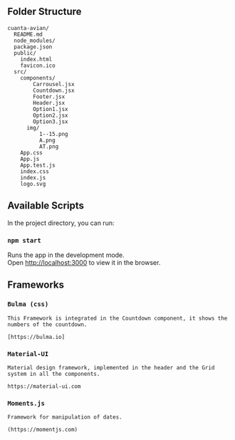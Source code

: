 ## Folder Structure
```
cuanta-avian/
  README.md
  node_modules/
  package.json
  public/
    index.html
    favicon.ico
  src/
    components/
        Carrousel.jsx
        Countdown.jsx
        Footer.jsx
        Header.jsx
        Option1.jsx
        Option2.jsx
        Option3.jsx
      img/
          1--15.png
          A.png
          AT.png
    App.css
    App.js
    App.test.js
    index.css
    index.js
    logo.svg
```

## Available Scripts

In the project directory, you can run:

### `npm start`

Runs the app in the development mode.<br>
Open [http://localhost:3000](http://localhost:3000) to view it in the browser.

## Frameworks

### `Bulma (css)`
    This Framework is integrated in the Countdown component, it shows the numbers of the countdown.

    [https://bulma.io]

### `Material-UI`
    Material design framework, implemented in the header and the Grid system in all the components.

    https://material-ui.com

### `Moments.js`

    Framework for manipulation of dates.

    (https://momentjs.com)

